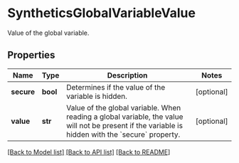 # SyntheticsGlobalVariableValue

Value of the global variable.

## Properties
Name | Type | Description | Notes
------------ | ------------- | ------------- | -------------
**secure** | **bool** | Determines if the value of the variable is hidden. | [optional] 
**value** | **str** | Value of the global variable. When reading a global variable, the value will not be present if the variable is hidden with the &#x60;secure&#x60; property. | [optional] 

[[Back to Model list]](README.md#documentation-for-models) [[Back to API list]](README.md#documentation-for-api-endpoints) [[Back to README]](README.md)


